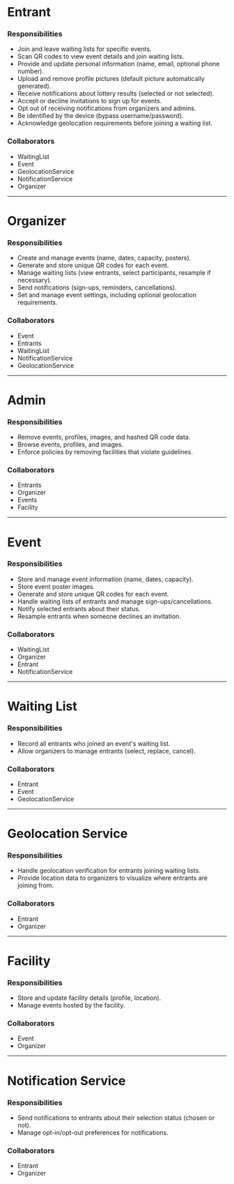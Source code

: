 # Entrant

### Responsibilities
- Join and leave waiting lists for specific events.
- Scan QR codes to view event details and join waiting lists.
- Provide and update personal information (name, email, optional phone number).
- Upload and remove profile pictures (default picture automatically generated).
- Receive notifications about lottery results (selected or not selected).
- Accept or decline invitations to sign up for events.
- Opt out of receiving notifications from organizers and admins.
- Be identified by the device (bypass username/password).
- Acknowledge geolocation requirements before joining a waiting list.

### Collaborators
- WaitingList
- Event
- GeolocationService
- NotificationService
- Organizer

---

# Organizer

### Responsibilities
- Create and manage events (name, dates, capacity, posters).
- Generate and store unique QR codes for each event.
- Manage waiting lists (view entrants, select participants, resample if necessary).
- Send notifications (sign-ups, reminders, cancellations).
- Set and manage event settings, including optional geolocation requirements.

### Collaborators
- Event
- Entrants
- WaitingList
- NotificationService
- GeolocationService

---

# Admin

### Responsibilities
- Remove events, profiles, images, and hashed QR code data.
- Browse events, profiles, and images.
- Enforce policies by removing facilities that violate guidelines.

### Collaborators
- Entrants
- Organizer
- Events
- Facility

---

# Event

### Responsibilities
- Store and manage event information (name, dates, capacity).
- Store event poster images.
- Generate and store unique QR codes for each event.
- Handle waiting lists of entrants and manage sign-ups/cancellations.
- Notify selected entrants about their status.
- Resample entrants when someone declines an invitation.

### Collaborators
- WaitingList
- Organizer
- Entrant
- NotificationService

---

# Waiting List

### Responsibilities
- Record all entrants who joined an event's waiting list.
- Allow organizers to manage entrants (select, replace, cancel).

### Collaborators
- Entrant
- Event
- GeolocationService

---

# Geolocation Service

### Responsibilities
- Handle geolocation verification for entrants joining waiting lists.
- Provide location data to organizers to visualize where entrants are joining from.

### Collaborators
- Entrant
- Organizer

---

# Facility

### Responsibilities
- Store and update facility details (profile, location).
- Manage events hosted by the facility.

### Collaborators
- Event
- Organizer

---

# Notification Service

### Responsibilities
- Send notifications to entrants about their selection status (chosen or not).
- Manage opt-in/opt-out preferences for notifications.

### Collaborators
- Entrant
- Organizer
